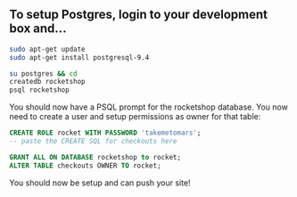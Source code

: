 ## To setup Postgres, login to your development box and...

```sh
sudo apt-get update
sudo apt-get install postgresql-9.4

su postgres && cd
createdb rocketshop
psql rocketshop
```

You should now have a PSQL prompt for the rocketshop database. You now need to create a user and setup permissions as owner for that table:

```sql
CREATE ROLE rocket WITH PASSWORD 'takemetomars';
-- paste the CREATE SQL for checkouts here

GRANT ALL ON DATABASE rocketshop to rocket;
ALTER TABLE checkouts OWNER TO rocket;
```

You should now be setup and can push your site!
